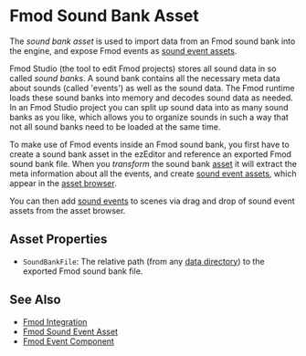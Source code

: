 # Fmod Sound Bank Asset

The *sound bank asset* is used to import data from an Fmod sound bank into the engine, and expose Fmod events as [sound event assets](fmod-soundevent-asset.md).

Fmod Studio (the tool to edit Fmod projects) stores all sound data in so called *sound banks*. A sound bank contains all the necessary meta data about sounds (called 'events') as well as the sound data. The Fmod runtime loads these sound banks into memory and decodes sound data as needed. In an Fmod Studio project you can split up sound data into as many sound banks as you like, which allows you to organize sounds in such a way that not all sound banks need to be loaded at the same time.

To make use of Fmod events inside an Fmod sound bank, you first have to create a sound bank asset in the ezEditor and reference an exported Fmod sound bank file. When you *transform* the sound bank [asset](../assets/assets-overview.md) it will extract the meta information about all the events, and create [sound event assets](fmod-soundevent-asset.md), which appear in the [asset browser](../assets/asset-browser.md).

You can then add [sound events](fmod-event-component.md) to scenes via drag and drop of sound event assets from the asset browser.

## Asset Properties

* `SoundBankFile`: The relative path (from any [data directory](../projects/data-directories.md)) to the exported Fmod sound bank file.

## See Also


* [Fmod Integration](fmod-overview.md)
* [Fmod Sound Event Asset](fmod-soundevent-asset.md)
* [Fmod Event Component](fmod-event-component.md)
